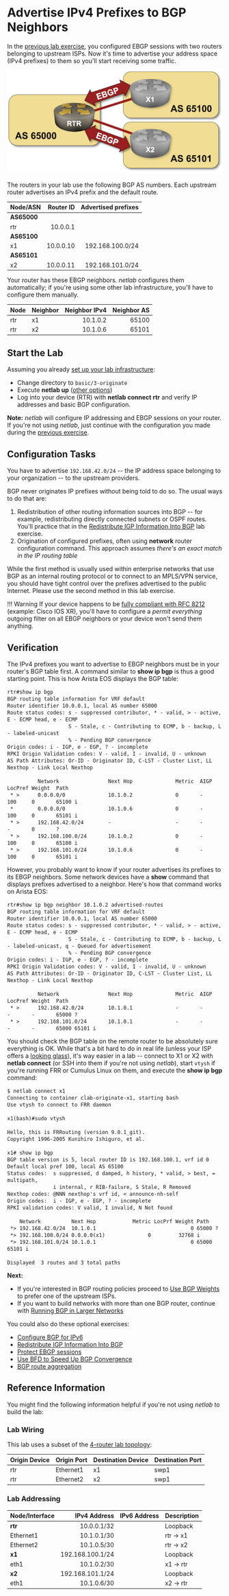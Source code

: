 # Advertise IPv4 Prefixes to BGP Neighbors

In the [previous lab exercise](2-multihomed.md), you configured EBGP sessions with two routers belonging to upstream ISPs. Now it's time to advertise your address space (IPv4 prefixes) to them so you'll start receiving some traffic.

![Lab topology](topology-originate.png)

The routers in your lab use the following BGP AS numbers. Each upstream router advertises an IPv4 prefix and the default route.

| Node/ASN | Router ID | Advertised prefixes |
|----------|----------:|--------------------:|
| **AS65000** ||
| rtr | 10.0.0.1 | |
| **AS65100** ||
| x1 | 10.0.0.10 | 192.168.100.0/24 |
| **AS65101** ||
| x2 | 10.0.0.11 | 192.168.101.0/24 |

Your router has these EBGP neighbors. _netlab_ configures them automatically; if you're using some other lab infrastructure, you'll have to configure them manually.

| Node | Neighbor | Neighbor IPv4 | Neighbor AS |
|------|----------|--------------:|------------:|
| rtr | x1 | 10.1.0.2 | 65100 |
| rtr | x2 | 10.1.0.6 | 65101 |

## Start the Lab

Assuming you already [set up your lab infrastructure](../1-setup.md):

* Change directory to `basic/3-originate`
* Execute **netlab up** ([other options](../external/index.md))
* Log into your device (RTR) with **netlab connect rtr** and verify IP addresses and basic BGP configuration.

**Note:** *netlab* will configure IP addressing and EBGP sessions on your router. If you're not using *netlab*, just continue with the configuration you made during the [previous exercise](2-multihomed.md).

## Configuration Tasks

You have to advertise `192.168.42.0/24` -- the IP address space belonging to your organization -- to the upstream providers.

BGP never originates IP prefixes without being told to do so. The usual ways to do that are:

1. Redistribution of other routing information sources into BGP -- for example, redistributing directly connected subnets or OSPF routes. You'll practice that in the [Redistribute IGP Information Into BGP](5-redistribute.md) lab exercise.
2. Origination of configured prefixes, often using **network** router configuration command. This approach assumes *there's an exact match in the IP routing table*

While the first method is usually used within enterprise networks that use BGP as an internal routing protocol or to connect to an MPLS/VPN service, you should have tight control over the prefixes advertised to the public Internet. Please use the second method in this lab exercise.

!!! Warning
    If your device happens to be [fully compliant with RFC 8212](https://blog.ipspace.net/2023/06/default-ebgp-policy-rfc-8212.html) (example: Cisco IOS XR), you'll have to configure a *permit everything* outgoing filter on all EBGP neighbors or your device won't send them anything.

## Verification

The IPv4 prefixes you want to advertise to EBGP neighbors must be in your router's BGP table first. A command similar to **show ip bgp** is thus a good starting point. This is how Arista EOS displays the BGP table:

```
rtr#show ip bgp
BGP routing table information for VRF default
Router identifier 10.0.0.1, local AS number 65000
Route status codes: s - suppressed contributor, * - valid, > - active, E - ECMP head, e - ECMP
                    S - Stale, c - Contributing to ECMP, b - backup, L - labeled-unicast
                    % - Pending BGP convergence
Origin codes: i - IGP, e - EGP, ? - incomplete
RPKI Origin Validation codes: V - valid, I - invalid, U - unknown
AS Path Attributes: Or-ID - Originator ID, C-LST - Cluster List, LL Nexthop - Link Local Nexthop

          Network                Next Hop              Metric  AIGP       LocPref Weight  Path
 * >      0.0.0.0/0              10.1.0.2              0       -          100     0       65100 i
 *        0.0.0.0/0              10.1.0.6              0       -          100     0       65101 i
 * >      192.168.42.0/24        -                     -       -          -       0       ?
 * >      192.168.100.0/24       10.1.0.2              0       -          100     0       65100 i
 * >      192.168.101.0/24       10.1.0.6              0       -          100     0       65101 i
```

However, you probably want to know if your router advertises its prefixes to its EBGP neighbors. Some network devices have a **show** command that displays prefixes advertised to a neighbor. Here's how that command works on Arista EOS:

```
rtr#show ip bgp neighbor 10.1.0.2 advertised-routes
BGP routing table information for VRF default
Router identifier 10.0.0.1, local AS number 65000
Route status codes: s - suppressed contributor, * - valid, > - active, E - ECMP head, e - ECMP
                    S - Stale, c - Contributing to ECMP, b - backup, L - labeled-unicast, q - Queued for advertisement
                    % - Pending BGP convergence
Origin codes: i - IGP, e - EGP, ? - incomplete
RPKI Origin Validation codes: V - valid, I - invalid, U - unknown
AS Path Attributes: Or-ID - Originator ID, C-LST - Cluster List, LL Nexthop - Link Local Nexthop

          Network                Next Hop              Metric  AIGP       LocPref Weight  Path
 * >      192.168.42.0/24        10.1.0.1              -       -          -       -       65000 ?
 * >      192.168.101.0/24       10.1.0.1              -       -          -       -       65000 65101 i
```

You should check the BGP table on the remote router to be absolutely sure everything is OK. While that's a bit hard to do in real life (unless your ISP offers a [looking glass](https://en.wikipedia.org/wiki/Looking_Glass_server)), it's way easier in a lab -- connect to X1 or X2 with **netlab connect** (or SSH into them if you're not using _netlab_), start `vtysh` if you're running FRR or Cumulus Linux on them, and execute the **show ip bgp** command:

```
$ netlab connect x1
Connecting to container clab-originate-x1, starting bash
Use vtysh to connect to FRR daemon

x1(bash)#sudo vtysh

Hello, this is FRRouting (version 9.0.1_git).
Copyright 1996-2005 Kunihiro Ishiguro, et al.

x1# show ip bgp
BGP table version is 5, local router ID is 192.168.100.1, vrf id 0
Default local pref 100, local AS 65100
Status codes:  s suppressed, d damped, h history, * valid, > best, = multipath,
               i internal, r RIB-failure, S Stale, R Removed
Nexthop codes: @NNN nexthop's vrf id, < announce-nh-self
Origin codes:  i - IGP, e - EGP, ? - incomplete
RPKI validation codes: V valid, I invalid, N Not found

    Network          Next Hop            Metric LocPrf Weight Path
 *> 192.168.42.0/24  10.1.0.1                               0 65000 ?
 *> 192.168.100.0/24 0.0.0.0(x1)              0         32768 i
 *> 192.168.101.0/24 10.1.0.1                               0 65000 65101 i

Displayed  3 routes and 3 total paths
```

**Next:**

* If you're interested in BGP routing policies proceed to [Use BGP Weights](../policy/1-weights.md) to prefer one of the upstream ISPs.
* If you want to build networks with more than one BGP router, continue with [Running BGP in Larger Networks](../ibgp/1-edge.md)

You could also do these optional exercises:

* [Configure BGP for IPv6](4-ipv6.md)
* [Redistribute IGP Information Into BGP](5-redistribute.md)
* [Protect EBGP sessions](6-protect.md)
* [Use BFD to Speed Up BGP Convergence](7-bfd.md)
* [BGP route aggregation](8-aggregate.md)

## Reference Information

You might find the following information helpful if you're not using _netlab_ to build the lab:

### Lab Wiring

This lab uses a subset of the [4-router lab topology](../external/4-router.md):

| Origin Device | Origin Port | Destination Device | Destination Port |
|---------------|-------------|--------------------|------------------|
| rtr | Ethernet1 | x1 | swp1 |
| rtr | Ethernet2 | x2 | swp1 |

### Lab Addressing

| Node/Interface | IPv4 Address | IPv6 Address | Description |
|----------------|-------------:|-------------:|-------------|
| **rtr** |  10.0.0.1/32 |  | Loopback |
| Ethernet1 | 10.1.0.1/30 |  | rtr -> x1 |
| Ethernet2 | 10.1.0.5/30 |  | rtr -> x2 |
| **x1** |  192.168.100.1/24 |  | Loopback |
| eth1 | 10.1.0.2/30 |  | x1 -> rtr |
| **x2** |  192.168.101.1/24 |  | Loopback |
| eth1 | 10.1.0.6/30 |  | x2 -> rtr |
